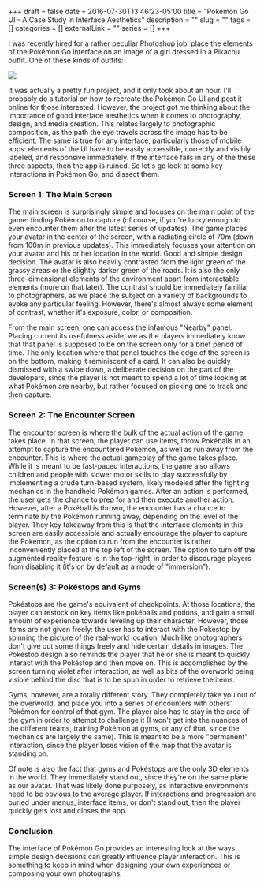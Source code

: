 +++
draft = false
date = 2016-07-30T13:46:23-05:00
title = "Pokémon Go UI - A Case Study in Interface Aesthetics"
description = ""
slug = ""
tags = []
categories = []
externalLink = ""
series = []
+++

I was recently hired for a rather peculiar Photoshop job: place the elements of the Pokémon Go interface on an image of a girl dressed in a Pikachu outfit. One of these kinds of outfits: 

![](/img/pokemon_go_ui1.jpg)

It was actually a pretty fun project, and it only took about an hour. I'll probably do a tutorial on how to recreate the Pokémon Go UI and post it online for those interested. However, the project got me thinking about the importance of good interface aesthetics when it comes to photography, design, and media creation. This relates largely to photographic composition, as the path the eye travels across the image has to be efficient. The same is true for any interface, particularly those of mobile apps: elements of the UI have to be easily accessible, correctly and visibly labeled, and responsive immediately. If the interface fails in any of the these three aspects, then the app is ruined. So let's go look at some key interactions in Pokémon Go, and dissect them.

### Screen 1: The Main Screen

The main screen is surprisingly simple and focuses on the main point of the game: finding Pokémon to capture (of course, if you're lucky enough to even encounter them after the latest series of updates). The game places your avatar in the center of the screen, with a radiating circle of 70m (down from 100m in previous updates). This immediately focuses your attention on your avatar and his or her location in the world. Good and simple design decision. The avatar is also heavily contrasted from the light green of the grassy areas or the slightly darker green of the roads. It is also the only three-dimensional elements of the environment apart from interactable elements (more on that later). The contrast should be immediately familiar to photographers, as we place the subject on a variety of backgrounds to evoke any particular feeling. However, there's almost always some element of contrast, whether it's exposure, color, or composition. 

From the main screen, one can access the infamous "Nearby" panel. Placing current its usefulness aside, we as the players immediately know that that panel is supposed to be on the screen only for a brief period of time. The only location where that panel touches the edge of the screen is on the bottom, making it reminiscent of a card. It can also be quickly dismissed with a swipe down, a deliberate decision on the part of the developers, since the player is not meant to spend a lot of time looking at what Pokémon are nearby, but rather focused on picking one to track and then capture.

### Screen 2: The Encounter Screen

The encounter screen is where the bulk of the actual action of the game takes place. In that screen, the player can use items, throw Pokéballs in an attempt to capture the encountered Pokemon, as well as run away from the encounter. This is where the actual gameplay of the game takes place. While it is meant to be fast-paced interactions, the game also allows children and people with slower motor skills to play successfully by implementing a crude turn-based system, likely modeled after the fighting mechanics in the handheld Pokémon games. After an action is performed, the user gets the chance to prep for and then execute another action. However, after a Pokéball is thrown, the encounter has a chance to terminate by the Pokémon running away, depending on the level of the player. They key takeaway from this is that the interface elements in this screen are easily accessible and actually encourage the player to capture the Pokémon, as the option to run from the encounter is rather inconveniently placed at the top left of the screen. The option to turn off the augmented reality feature is in the top-right, in order to discourage players from disabling it (it's on by default as a mode of "immersion"). 

### Screen(s) 3: Pokéstops and Gyms

Pokéstops are the game's equivalent of checkpoints. At those locations, the player can restock on key items like pokéballs and potions, and gain a small amount of experience towards leveling up their character. However, those items are not given freely: the user has to interact with the Pokéstop by spinning the picture of the real-world location. Much like photographers don't give out some things freely and hide certain details in images. The Pokéstop design also reminds the player that he or she is meant to quickly interact with the Pokéstop and then move on. This is accomplished by the screen turning violet after interaction, as well as bits of the overworld being visible behind the disc that is to be spun in order to retrieve the items. 

Gyms, however, are a totally different story. They completely take you out of the overworld, and place you into a series of encounters with others' Pokémon for control of that gym. The player also has to stay in the area of the gym in order to attempt to challenge it (I won't get into the nuances of the different teams, training Pokémon at gyms, or any of that, since the mechanics are largely the same). This is meant to be a more "permanent" interaction, since the player loses vision of the map that the avatar is standing on.

Of note is also the fact that gyms and Pokéstops are the only 3D elements in the world. They immediately stand out, since they're on the same plane as our avatar. That was likely done purposely, as interactive environments need to be obvious to the average player. If interactions and progression are buried under menus, interface items, or don't stand out, then the player quickly gets lost and closes the app.

### Conclusion

The interface of Pokémon Go provides an interesting look at the ways simple design decisions can greatly influence player interaction. This is something to keep in mind when designing your own experiences or composing your own photographs.
